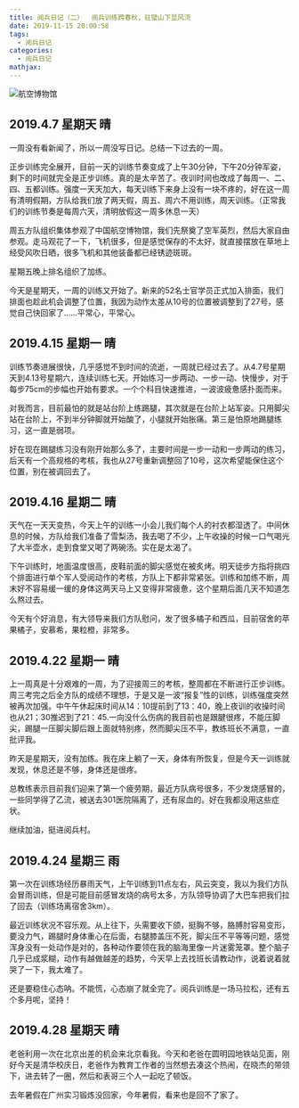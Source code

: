 ```yaml
---
title: 阅兵日记（二）  阅兵训练跨春秋，驻璧山下显风流
date: 2019-11-15 20:00:58
tags:
  - 阅兵日记
categories:
  - 阅兵日记
mathjax:
---
```


![航空博物馆](https://i.loli.net/2019/11/15/gvYIiGa4AJDdT2p.png)
## 2019.4.7 星期天 晴

一周没有看新闻了，所以一周没写日记。总结一下过去的一周。

正步训练完全展开，目前一天的训练节奏变成了上午30分钟，下午20分钟军姿，剩下的时间就完全是正步训练。真的是太辛苦了。夜训时间也改成了每周一、二、四、五都训练。强度一天天加大，每天训练下来身上没有一块不疼的，好在这一周有清明假期，方队给我们放了两天假，周五、周六不用训练，周天训练。（正常我们的训练节奏是每周六天，清明放假这一周多休息一天）

周五方队组织集体参观了中国航空博物馆，我们先祭奠了空军英烈，然后大家自由参观。走马观花了一下，飞机很多，但是感觉保存的不太好，就直接摆放在草地上经受风吹日晒，很多飞机和其他装备都已经锈迹斑斑。

星期五晚上排名组织了加练。

今天是星期天，一周的训练又开始了。新来的52名士官学员正式加入排面，我们排面也趁此机会调整了位置，我因为动作太差从10号的位置被调整到了27号，感觉自己快回家了……平常心，平常心。

## 2019.4.15 星期一  晴

训练节奏进展很快，几乎感觉不到时间的流逝，一周就已经过去了。从4.7号星期天到4.13号星期六，连续训练七天。开始练习一步两动、一步一动、快慢步，对于每步75cm的步幅也开始有要求。一个个科目快速推进，一波波疲惫感扑面而来。

对我而言，目前最怕的就是站台阶上练踢腿，其次就是在台阶上站军姿。只用脚尖站在台阶上，不到半分钟脚就开始酸了，小腿就开始胀痛。第三是怕原地踢腿练习，这一直是弱项。

好在现在踢腿练习没有刚开始那么多了，主要时间是一步一动和一步两动的练习，后天有一个高规格的考核，我也从27号重新调整回了10号，这次希望能保住这个位置，别在被调回去了。

## 2019.4.16 星期二 晴

天气在一天天变热，今天上午的训练一小会儿我们每个人的衬衣都湿透了。中间休息的时候，方队给我们准备了雪梨汤，我去喝了不少，上午收操的时候一口气喝光了大半壶水，走到食堂又喝了两碗汤。实在是太渴了。

下午训练时，地面温度很高，皮鞋前面的脚尖感觉在被炙烤。明天徒步方指将挑四个排面进行单个军人受阅动作的考核，方队上下都非常紧张。训练和加练不断，周末好不容易缓一缓的身体这两天马上又变得非常疲惫，这个星期后面几天不知道怎么熬过去。

今天有个好消息，有大领导来我们方队慰问，发了很多橘子和西瓜，目前宿舍的苹果橘子，安慕希，果粒橙，非常多。

## 2019.4.22 星期一 晴

上一周真是十分艰难的一周，为了迎接周三的考核，整周都在不断进行正步训练。周三考完之后全方队的成绩不理想，于是又是一波“报复”性的训练，训练强度突然被再次加强。中午午休起床时间从14：10提前到了13：40，晚上夜训的收操时间也从21；30推迟到了21：45.一向没什么伤病的我目前也是跟腱很疼，不能压脚尖，踢腿一压脚尖脚后跟上面就特别疼，然而脚尖压不平，教练班长不满意，一直批评我。

昨天是星期天，没有加练。我在床上躺了一天，身体有所恢复，但是今天一训练就发现，休息还是不够，身体还是很疼。

总教练表示目前我们迎来了第一个疲劳期，最近方队病号很多，不少发烧感冒的，一些同学得了乙流，被送去301医院隔离了，还有尿血的。好在我都没用这些症状。

继续加油，挺进阅兵村。

## 2019.4.24 星期三 雨

第一次在训练场经历暴雨天气，上午训练到11点左右，风云突变，我以为我们方队会冒雨训练，但是可能目前感冒发烧的病号太多，方队领导协调了大巴车把我们拉了回去（训练场离宿舍3km）。

最近训练状况不容乐观。从上往下，头需要收下颌，挺胸不够，胳膊肘容易变形，要没力气，踢腿时身体重心在后面，右腿膝盖压不死，脚尖压不平等等问题，感觉浑身没有一处动作是对的，各种动作要领在我的脑海里像一片迷雾笼罩。整个脑子几乎已成浆糊，动作有越做越差的趋势，今天早上去找班长请教动作，说着说着就哭了一下，我太难了。

还是要稳住心态呐。不能慌，心态崩了就全完了。阅兵训练是一场马拉松，还有五个多月呢，坚持！

## 2019.4.28 星期天 晴

老爸利用一次在北京出差的机会来北京看我。今天和老爸在圆明园地铁站见面，刚好今天是清华校庆日，老爸作为教育工作者的当然想去凑这个热闹，在晓杰的带领下，进去转了一圈，然后和表哥三个人一起吃了顿饭。

去年暑假在广州实习锻炼没回家，今年暑假，看来也是回不了家了。

